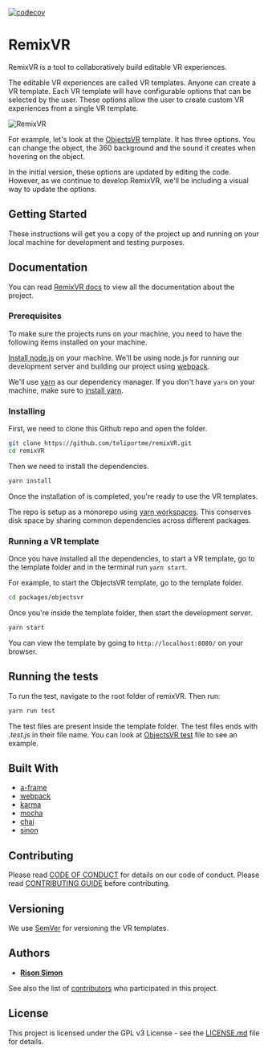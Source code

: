 [![codecov](https://codecov.io/gh/teliportme/remixVR/branch/master/graph/badge.svg)](https://codecov.io/gh/teliportme/remixVR)

# RemixVR

RemixVR is a tool to collaboratively build editable VR experiences.

The editable VR experiences are called VR templates. Anyone can create a VR template. Each VR template will have configurable options that can be selected by the user. These options allow the user to create custom VR experiences from a single VR template.

![RemixVR](https://media.giphy.com/media/KZfKUhK06Gc8KL0O6Y/giphy.gif)

For example, let's look at the [ObjectsVR](https://github.com/teliportme/remixVR/tree/master/templates/packages/objectsvr) template. It has three options. You can change the object, the 360 background and the sound it creates when hovering on the object.

In the initial version, these options are updated by editing the code. However, as we continue to develop RemixVR, we'll be including a visual way to update the options.

## Getting Started

These instructions will get you a copy of the project up and running on your local machine for development and testing purposes.

## Documentation

You can read [RemixVR docs](https://docs.remixvr.org/) to view all the documentation about the project.

### Prerequisites

To make sure the projects runs on your machine, you need to have the following items installed on your machine.

[Install node.js](https://nodejs.org/en/download/package-manager/) on your machine. We'll be using node.js for running our development server and building our project using [webpack](https://webpack.js.org/).

We'll use [yarn](https://yarnpkg.com/en/) as our dependency manager. If you don't have `yarn` on your machine, make sure to [install yarn](https://yarnpkg.com/en/docs/install).

### Installing

First, we need to clone this Github repo and open the folder.

```bash
git clone https://github.com/teliportme/remixVR.git
cd remixVR
```

Then we need to install the dependencies.

```bash
yarn install
```

Once the installation of is completed, you're ready to use the VR templates.

The repo is setup as a monorepo using [yarn workspaces](https://yarnpkg.com/en/docs/workspaces). This conserves disk space by sharing common dependencies across different packages.

### Running a VR template

Once you have installed all the dependencies, to start a VR template, go to the template folder and in the terminal run `yarn start`.

For example, to start the ObjectsVR template, go to the template folder.

```bash
cd packages/objectsvr
```

Once you're inside the template folder, then start the development server.

```bash
yarn start
```

You can view the template by going to `http://localhost:8080/` on your browser.

## Running the tests

To run the test, navigate to the root folder of remixVR. Then run:

```bash
yarn run test
```

The test files are present inside the template folder. The test files ends with *.test.js* in their file name. You can look at [ObjectsVR test](templates/packages/objectsvr/objectsvr.test.js) file to see an example.

## Built With

- [a-frame](https://aframe.io/)
- [webpack](https://webpack.js.org/)
- [karma](https://karma-runner.github.io/)
- [mocha](https://mochajs.org/)
- [chai](http://www.chaijs.com/)
- [sinon](http://sinonjs.org/)

## Contributing

Please read [CODE OF CONDUCT](CODE_OF_CONDUCT.md) for details on our code of conduct. Please read [CONTRIBUTING GUIDE](CONTRIBUTING.md) before contributing.

## Versioning

We use [SemVer](http://semver.org/) for versioning the VR templates.

## Authors

- **[Rison Simon](https://risonsimon.com)**

See also the list of [contributors](https://github.com/teliportme/remixVR/contributors) who participated in this project.

## License

This project is licensed under the GPL v3 License - see the [LICENSE.md](LICENSE.md) file for details.